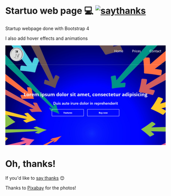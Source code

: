 
# Startuo web page 💻 [![saythanks](https://img.shields.io/badge/say-thanks-ff69b4.svg)](https://saythanks.io/to/JoacoViera)

Startup webpage done with Bootstrap 4

I also add hover effects and animations


![alt text](img/example.png)


# Oh, thanks!
If you'd like to [say thanks](https://saythanks.io/to/JoacoViera) 😊 

Thanks to [Pixabay](https://pixabay.com) for the photos!

